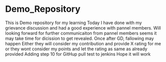 # Demo_Repository
This is Demo repository for my learning
Today I have done with my grievance discussion and had a good experience with pannel members.
Will looking forward for further communicaiton from pannel members
seems it may take time for dicission to get revealed.
Once after GD, fallowing may happen
Either they will consider my contribution and provide X rating for me
or they wont consider my points and let the rating as same as already provided
Adding step 10 for GitHup pull test to jenkins
Hope it will work
